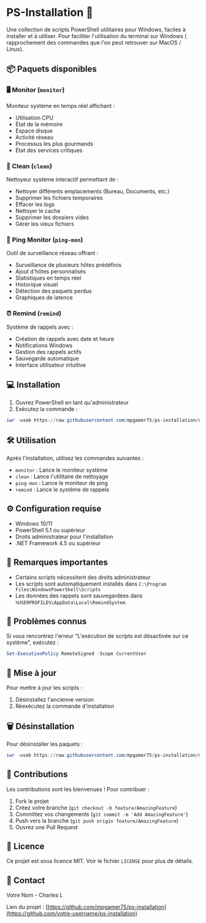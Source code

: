 # PS-Installation 🚀

Une collection de scripts PowerShell utilitaires pour Windows, faciles à installer et à utiliser.
Pour faciliter l'utilisation du terminal sur Windows ( rapprochement des commandes que l'on peut retrouver sur MacOS / Linux). 

## 📦 Paquets disponibles

### 🖥️ Monitor (`monitor`)

Moniteur système en temps réel affichant :

- Utilisation CPU
- État de la mémoire
- Espace disque
- Activité réseau
- Processus les plus gourmands
- État des services critiques

### 🧹 Clean (`clean`)

Nettoyeur système interactif permettant de :

- Nettoyer différents emplacements (Bureau, Documents, etc.)
- Supprimer les fichiers temporaires
- Effacer les logs
- Nettoyer le cache
- Supprimer les dossiers vides
- Gérer les vieux fichiers

### 📡 Ping Monitor (`ping-mon`)

Outil de surveillance réseau offrant :

- Surveillance de plusieurs hôtes prédéfinis
- Ajout d'hôtes personnalisés
- Statistiques en temps réel
- Historique visuel
- Détection des paquets perdus
- Graphiques de latence

### ⏰ Remind (`remind`)

Système de rappels avec :

- Création de rappels avec date et heure
- Notifications Windows
- Gestion des rappels actifs
- Sauvegarde automatique
- Interface utilisateur intuitive

## 💻 Installation

1. Ouvrez PowerShell en tant qu'administrateur
2. Exécutez la commande :

```powershell
iwr -useb https://raw.githubusercontent.com/mpgamer75/ps-installation/main/install.ps1 | iex
```

## 🛠️ Utilisation

Après l'installation, utilisez les commandes suivantes :

- `monitor` : Lance le moniteur système
- `clean` : Lance l'utilitaire de nettoyage
- `ping-mon` : Lance le moniteur de ping
- `remind` : Lance le système de rappels

## ⚙️ Configuration requise

- Windows 10/11
- PowerShell 5.1 ou supérieur
- Droits administrateur pour l'installation
- .NET Framework 4.5 ou supérieur

## 🚨 Remarques importantes

- Certains scripts nécessitent des droits administrateur
- Les scripts sont automatiquement installés dans `C:\Program Files\WindowsPowerShell\Scripts`
- Les données des rappels sont sauvegardées dans `%USERPROFILE%\AppData\Local\RemindSystem`

## 🐛 Problèmes connus

Si vous rencontrez l'erreur "L'exécution de scripts est désactivée sur ce système", exécutez :
```powershell
Set-ExecutionPolicy RemoteSigned -Scope CurrentUser
```

## 🔄 Mise à jour

Pour mettre à jour les scripts :

1. Désinstallez l'ancienne version
2. Réexécutez la commande d'installation

## 🗑️ Désinstallation

Pour désinstaller les paquets :

```powershell
iwr -useb https://raw.githubusercontent.com/mpgamer75/ps-installation/main/install.ps1 | iex
```

## 🤝 Contributions

Les contributions sont les bienvenues ! Pour contribuer :

1. Fork le projet
2. Créez votre branche (`git checkout -b feature/AmazingFeature`)
3. Committez vos changements (`git commit -m 'Add AmazingFeature'`)
4. Push vers la branche (`git push origin feature/AmazingFeature`)
5. Ouvrez une Pull Request

## 📝 Licence

Ce projet est sous licence MIT. Voir le fichier `LICENSE` pour plus de détails.

## 📧 Contact

Votre Nom - Charles L 

Lien du projet : [https://github.com/mpgamer75/ps-installation](https://github.com/votre-username/ps-installation)